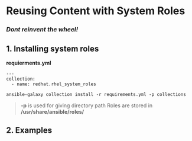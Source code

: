 # Reusing Content with System Roles
### ***Dont reinvent the wheel!***

## 1. Installing system roles

**requierments.yml**
```
---
collection:
  - name: redhat.rhel_system_roles
```
```
ansible-galaxy collection install -r requirements.yml -p collections
```
> **-p** is used for giving directory path
> Roles are stored in **/usr/share/ansible/roles/**

## 2. Examples




